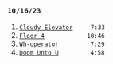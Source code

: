 ### `10/16/23`
1. [`Cloudy Elevator`](cloudy-elevator.mp3)     `7:33`  
2. [`Floor 4`](floor-4.mp3)          `10:46`  
3. [`Wh-operator`](wh-operator.mp3)       `7:29`  
4. [`Doom Unto U`](doom-unto-u.mp3)       `4:58`
